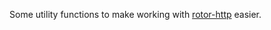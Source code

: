 Some utility functions to make working with [rotor-http](https://github.com/tailhook/rotor-http) easier.
